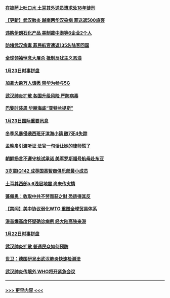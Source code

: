 #### [在披萨上吐口水 土耳其外送员遭求处18年徒刑](../pages/prog202/a102759979.md?t=01241733) 
#### [【更新】武汉肺炎 越南两华汉染病 菲送返500旅客](../pages/prog202/a102758911.md?t=01241733) 
#### [违购伊朗石化产品 美制裁中港等6企业2个人](../pages/prog202/a102759952.md?t=01241733) 
#### [防堵武汉病毒 菲民航官遣返135名陆客回国](../pages/prog202/a102759946.md?t=01241733) 
#### [全球领袖悼念大屠杀 抵制反犹主义恶浪](../pages/prog202/a102759678.md?t=01241733) 
#### [1月23日时事拼盘](../pages/prog202/a102759599.md?t=01241733) 
#### [加拿大逾万人请愿 禁华为参与5G](../pages/prog202/a102759553.md?t=01241733) 
#### [武汉肺炎扩散 各国升级风险 严防病毒](../pages/prog202/a102759400.md?t=01241733) 
#### [巴黎时装周 华丽海底“亚特兰提斯”](../pages/prog202/a102759217.md?t=01241733) 
#### [1月23日国际重要讯息](../pages/prog202/a102759199.md?t=01241733) 
#### [冬季风暴侵袭西班牙滨海小镇 酿7死4失踪](../pages/prog202/a102759119.md?t=01241733) 
#### [孟晚舟引渡听证 法官一句话让她的律师慌了](../pages/prog202/a102759060.md?t=01241733) 
#### [朝鲜扬言不遵守核试承诺 美军罗斯福号航母赴东亚](../pages/prog202/a102759001.md?t=01241733) 
#### [3岁童IQ142 成英国高智商俱乐部最小成员](../pages/prog202/a102758990.md?t=01241733) 
#### [土耳其西部5.6浅层地震 尚未传灾情](../pages/prog202/a102758903.md?t=01241733) 
#### [蓬佩奥：收取中共不劳而获之财 恐适得其反](../pages/prog202/a102758889.md?t=01241733) 
#### [【禁闻】美中协议弱化WTO 重塑全球贸易体系](../pages/prog202/a102758790.md?t=01241733) 
#### [港首爆高度怀疑确诊病例 经大陆高铁来港](../pages/prog202/a102758613.md?t=01241733) 
#### [1月22日时事拼盘](../pages/prog202/a102758615.md?t=01241733) 
#### [武汉肺炎扩散 普通民众如何预防](../pages/prog202/a102758504.md?t=01241733) 
#### [世卫：德国研发出武汉肺炎快速检测法](../pages/prog202/a102758495.md?t=01241733) 
#### [武汉肺炎传境外 WHO将开紧急会议](../pages/prog202/a102758437.md?t=01241733) 

----
#### [ >>> 更早内容 <<< ](../indexes/prog202-earlier.md)

